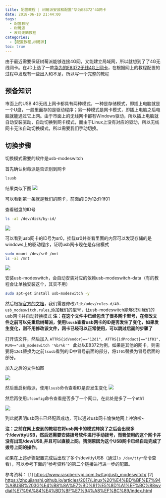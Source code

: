 ```yaml
---
title: 配置教程 | 树莓派安装和配置"华为E8372"4G网卡
date: 2018-06-10 21:44:00
tags:
  - 配置教程
  - 树莓派
  - 反对无脑教程
categories:
  - [配置教程,树莓派]
toc: true
---
```


由于最近需要保证树莓派能够连接4G网，又能建立局域网，所以就想到了了4G无线网卡。在JD上选了一款[华为的E8372无线4G上网卡](https://item.jd.com/5148678.html)，在根据网上的教程配置的过程中发现有一些出入和不足，所以写一个完整的教程

## 预备知识
市面上的USB 4G无线上网卡都具有两种模式，一种是存储模式，即插上电脑就是一个U盘，一般里面存的是驱动程序；另一种模式是网卡模式，即插上电脑之后电脑就能通过它上网。由于市面上的无线网卡都有Windows驱动，所以插上电脑就自动安装驱动，自动切换到网卡模式，而由于Linux上没有对应的驱动，所以无线网卡无法自动切换模式，所以需要我们手动切换。

## 切换步骤
切换模式需要的软件是usb-modeswitch

首先确认树莓派是否识别到网卡
```bash
lsusb
```
结果类似下图
![](http://p3jggzq4i.bkt.clouddn.com/2018-06-10-19-15-44.png)

可以看到第一条就是我们的网卡，前面的ID为12d1:1f01

查看磁盘的ID号
```bash
ls -al /dev/disk/by-id/
``` 

![](http://p3jggzq4i.bkt.clouddn.com/2018-06-10-21-18-26.png)

可以看到usb网卡的ID号为sr0，挂载sr0并查看里面的内容可以发现存储的是windows上的驱动程序，证明usb网卡现在是存储模式

```bash
sudo mount /dev/sr0 /mnt
ls -al /mnt
```

![](http://p3jggzq4i.bkt.clouddn.com/2018-06-10-21-20-49.png)

安装usb-modeswitch，会自动安装对应的依赖usb-modeswitch-data（有的教程会让单独安装这个，其实不用）
```bash
sudo apt-get install usb-modeswitch -y
```

然后根据[官方的文档](http://www.draisberghof.de/usb_modeswitch/#usage)，我们需要修改`/lib/udev/rules.d/40-usb_modeswitch.rules`,添加我们的型号，让usb-modeswitch能够识别我们的usb网卡并自动转换模式
**注：在这个文件中已经包含了很多网卡型号，在修改文件之前可以先重启树莓派，使用`lsusb`查看usb网卡的ID是否发生了变化，如果发生变化，则不用修改该文件，网卡已经可以正常使用，可以跳过后面的步骤了**

打开该文件，然后加入
`ATTRS{idVendor}=="12d1", ATTRS{idProduct}=="1f01", RUN+="usb_modeswitch '%b/%k'"
`
此处以E8372为例，如果是其他的网卡，则需要将`12d1`替换为之前`lsusb`看到的ID中冒号前面的部分，将`1f01`替换为冒号后面的部分。

加入之后的文件如图

![](http://p3jggzq4i.bkt.clouddn.com/2018-06-10-21-32-53.png)

然后重启树莓派，使用`lsusb`命令查看ID是否发生变化
![](http://p3jggzq4i.bkt.clouddn.com/2018-06-10-21-34-01.png)

然后再使用`ifconfig`命令查看是否多了一个网口，在此处是多了一个eth1

![](http://p3jggzq4i.bkt.clouddn.com/2018-06-10-21-35-05.png)

到此就表明usb网卡已经配置成功，可以通过usb网卡愉快地网上冲浪啦~

**注：之前在网上查到的教程在将usb网卡的模式转换了之后会出现多个/dev/ttyUSB，然后还需要安装拨号软件进行手动拨号，而我使用的这个网卡并没有出现/dev/USB,并且可以直接上网。猜测原因为这个USB网卡已经自动完成了拨号上网的操作。**

如果在上述步骤配置完成后出现了多个/dev/ttyUSB（通过`ls /dev/tty*`命令查看），可以参考下面的“参考资料”的第二个链接进行进一步的配置。

参考资料：
[1] https://www.raspberrypi.com.tw/tag/usb_modeswitch/
[2] https://zhoujianshi.github.io/articles/2017/Linux%20%E4%BD%BF%E7%94%A8USB%203G%E4%B8%8A%E7%BD%91%E5%8D%A1%EF%BC%88wvdial%E7%9A%84%E4%BD%BF%E7%94%A8%EF%BC%89/index.html


